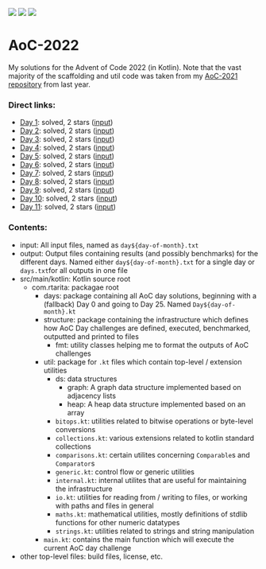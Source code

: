 ![](https://img.shields.io/badge/day%20📅-11-yellow)
![](https://img.shields.io/badge/stars%20⭐-22-blue)
![](https://img.shields.io/badge/days%20completed-11-green)

# AoC-2022

My solutions for the Advent of Code 2022 (in Kotlin). Note that the vast majority of the scaffolding and util code was
taken from my [AoC-2021 repository](https://github.com/RaphaelTarita/AoC-2021) from last year.

### Direct links:

- [Day 1](src/main/kotlin/com/rtarita/days/Day1.kt): solved, 2 stars ([input](input/day1.txt))
- [Day 2](src/main/kotlin/com/rtarita/days/Day2.kt): solved, 2 stars ([input](input/day2.txt))
- [Day 3](src/main/kotlin/com/rtarita/days/Day3.kt): solved, 2 stars ([input](input/day3.txt))
- [Day 4](src/main/kotlin/com/rtarita/days/Day4.kt): solved, 2 stars ([input](input/day4.txt))
- [Day 5](src/main/kotlin/com/rtarita/days/Day5.kt): solved, 2 stars ([input](input/day5.txt))
- [Day 6](src/main/kotlin/com/rtarita/days/Day6.kt): solved, 2 stars ([input](input/day6.txt))
- [Day 7](src/main/kotlin/com/rtarita/days/Day7.kt): solved, 2 stars ([input](input/day7.txt))
- [Day 8](src/main/kotlin/com/rtarita/days/Day8.kt): solved, 2 stars ([input](input/day8.txt))
- [Day 9](src/main/kotlin/com/rtarita/days/Day9.kt): solved, 2 stars ([input](input/day9.txt))
- [Day 10](src/main/kotlin/com/rtarita/days/Day10.kt): solved, 2 stars ([input](input/day10.txt))
- [Day 11](src/main/kotlin/com/rtarita/days/Day11.kt): solved, 2 stars ([input](input/day11.txt))

### Contents:

- input: All input files, named as `day${day-of-month}.txt`
- output: Output files containing results (and possibly benchmarks) for the different days. Named
  either `day${day-of-month}.txt` for a single day or `days.txt`for all outputs in one file
- src/main/kotlin: Kotlin source root
    - com.rtarita: packagae root
        - days: package containing all AoC day solutions, beginning with a (fallback) Day 0 and going to Day 25.
          Named `Day${day-of-month}.kt`
        - structure: package containing the infrastructure which defines how AoC Day challenges are defined, executed,
          benchmarked, outputted and printed to files
            - fmt: utility classes helping me to format the outputs of AoC challenges
        - util: package for `.kt` files which contain top-level / extension utilities
            - ds: data structures
                - graph: A graph data structure implemented based on adjacency lists
                - heap: A heap data structure implemented based on an array
            - `bitops.kt`: utilities related to bitwise operations or byte-level conversions
            - `collections.kt`: various extensions related to kotlin standard collections
            - `comparisons.kt`: certain utilites concerning `Comparable`s and `Comparator`s
            - `generic.kt`: control flow or generic utilities
            - `internal.kt`: internal utilites that are useful for maintaining the infrastructure
            - `io.kt`: utilities for reading from / writing to files, or working with paths and files in general
            - `maths.kt`: mathematical utilities, mostly definitions of stdlib functions for other numeric datatypes
            - `strings.kt`: utilities related to strings and string manipulation
        - `main.kt`: contains the main function which will execute the current AoC day challenge
- other top-level files: build files, license, etc.